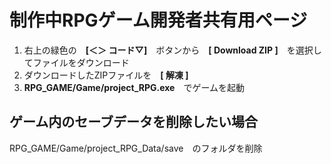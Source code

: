 # 制作中RPGゲーム開発者共有用ページ
1. 右上の緑色の　**[＜＞ コード▽]**　ボタンから　**[ Download ZIP ]**　を選択してファイルをダウンロード
2. ダウンロードしたZIPファイルを　**[ 解凍 ]**　
3. **RPG_GAME/Game/project_RPG.exe**　でゲームを起動

## ゲーム内のセーブデータを削除したい場合
RPG_GAME/Game/project_RPG_Data/save　のフォルダを削除